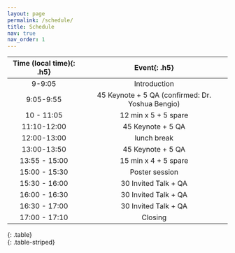 ```yaml
---
layout: page
permalink: /schedule/
title: Schedule
nav: true
nav_order: 1
---
```


| **Time (local time)**{: .h5} |               **Event**{: .h5}               |
| :--------------------------------: | :-------------------------------------------------: |
|               9-9:05               |                    Introduction                    |
|             9:05-9:55             | 45 Keynote + 5 QA (confirmed: Dr. Yoshua Bengio) |
|             10 - 11:05             |                12 min x 5 + 5 spare                |
|            11:10-12:00            |                  45 Keynote + 5 QA                  |
|            12:00-13:00            |                     lunch break                     |
|            13:00-13:50            |             45 Keynote + 5 QA            |
|           13:55 - 15:00           |                15 min x 4 + 5 spare                |
|           15:00 - 15:30           |                   Poster session                   |
|           15:30 - 16:00           |                30 Invited Talk + QA                |
|           16:00 - 16:30           |                30 Invited Talk + QA                |
|           16:30 - 17:00           |                30 Invited Talk + QA                |
|           17:00 - 17:10           |                       Closing                       |
{: .table}               
{: .table-striped}              
